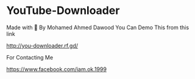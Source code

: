 # YouTube-Downloader

Made with 💙 By Mohamed Ahmed Dawood 
You Can Demo This from this link 


http://you-downloader.rf.gd/

For Contacting Me 


https://www.facebook.com/iam.ok.1999
